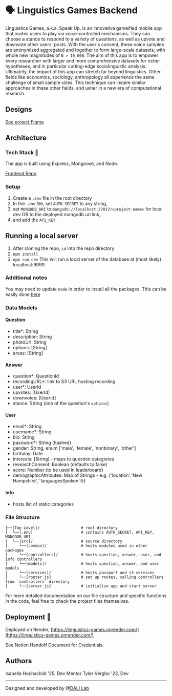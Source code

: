 # 🗣 Linguistics Games Backend

Linguistics Games, a.k.a. Speak Up, is an innovative gameified mobile app that invites users to play via voice-controlled mechanisms. They can choose a stance to respond to a variety of questions, as well as upvote and downvote other users' posts. With the user's consent, these voice samples are anonymized aggregated and together to form large-scale datasets, with whole new magnitudes of `N > 10,000`. The aim of this app is to empower every researcher with larger and more comprehensive datasets for richer hypotheses, and in particular cutting-edge sociolinguistic analysis. Ultimately, the impact of this app can stretch far beyond linguistics. Other fields like economics, sociology, anthropology all experience the same challenge of small sample sizes. This technique can inspire similar approaches in these other fields, and usher in a new era of computational research.

## Designs

[See project Figma](https://www.figma.com/file/rA2O0gfeSZ6mFjTjsPulWP/Linguistics-Games-22F)

## Architecture
### Tech Stack 🥞
The app is built using Express, Mongoose, and Node.

[Frontend Repo](https://github.com/)

### Setup

1. Create a `.env` file in the root directory
2. In the `.env` file, set `AUTH_SECRET` to any string, 
3. set `MONGODB_URI` to `mongodb://localhost:27017/<project-name>` for local dev OR to the deployed mongodb uri link,
4. and add the `API_KEY` 


## Running a local server 
1. After cloning the repo, `cd` into the repo directory
2. `npm install`
3. `npm run dev`
This will run a local server of the database at (most likely) localhost:9090

### Additional notes

You may need to update `node` in order to install all the packages. This can be easily done [here](https://nodejs.org/en/)

### Data Models

#### Question
- title*: String
- description: String
- photoUrl: String
- options: [String]
- areas: [String]

#### Answer
- question*: QuestionId
- recordingURL*: link to S3 URL hosting recording
- user*: UserId
- upvotes: [UserId]
- downvotes: [UserId]
- stance: String (one of the question's `options`)

#### User
- email*: String
- username*: String
- bio: String
- password*: String (hashed)
- gender: String, enum ['male', 'female', 'nonbinary', 'other']
- birthday: Date
- interests: [String] - maps to question categories
- researchConsent: Boolean (defaults to false)
- score: Number (to be used in leaderboard)
- demographicAttributes: Map of Strings - e.g. {'location':'New Hampshire', 'languagesSpoken':5}

#### Info
- hosts list of static categories

### File Structure

```
├──[Top Level]/                  # root directory
|  └──[.env]                     # contains AUTH_SECRET, API_KEY, MONGODB_URI
|  └──[src]/                     # source directory
|     └──[common]/               # hosts modules used in other packages
|     └──[controllers]/          # hosts question, answer, user, and info controllers
|     └──[models]/               # hosts question, answer, and user models
|     └──[services]/             # hosts passport and s3 services
|     └──[router.js]             # set up routes, calling controllers from `controllers` directory
|     └──[server.js]             # initialize app and start server
```

For more detailed documentation on our file structure and specific functions in the code, feel free to check the project files themselves.

## Deployment 🚀

Deployed on Render, [https://linguistics-games.onrender.com/](https://linguistics-games.onrender.com/)

See Notion Handoff Document for Credentials.

## Authors
Isabella Hochschild '25, Dev Mentor
Tyler Vergho '23, Dev

---
Designed and developed by [@DALI Lab](https://github.com/dali-lab)
